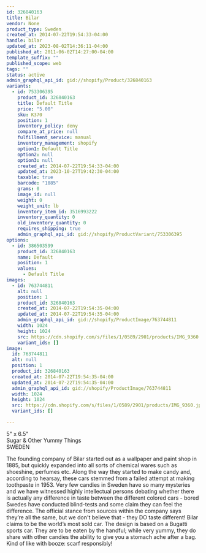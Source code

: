 ```yaml
---
id: 326840163
title: Bilar
vendor: None
product_type: Sweden
created_at: 2014-07-22T19:54:33-04:00
handle: bilar
updated_at: 2023-08-02T14:36:11-04:00
published_at: 2011-06-02T14:27:00-04:00
template_suffix: ""
published_scope: web
tags: ""
status: active
admin_graphql_api_id: gid://shopify/Product/326840163
variants:
  - id: 753306395
    product_id: 326840163
    title: Default Title
    price: "5.00"
    sku: K370
    position: 1
    inventory_policy: deny
    compare_at_price: null
    fulfillment_service: manual
    inventory_management: shopify
    option1: Default Title
    option2: null
    option3: null
    created_at: 2014-07-22T19:54:33-04:00
    updated_at: 2023-10-27T19:42:30-04:00
    taxable: true
    barcode: "1085"
    grams: 0
    image_id: null
    weight: 0
    weight_unit: lb
    inventory_item_id: 3516993222
    inventory_quantity: 0
    old_inventory_quantity: 0
    requires_shipping: true
    admin_graphql_api_id: gid://shopify/ProductVariant/753306395
options:
  - id: 386503599
    product_id: 326840163
    name: Default
    position: 1
    values:
      - Default Title
images:
  - id: 763744811
    alt: null
    position: 1
    product_id: 326840163
    created_at: 2014-07-22T19:54:35-04:00
    updated_at: 2014-07-22T19:54:35-04:00
    admin_graphql_api_id: gid://shopify/ProductImage/763744811
    width: 1024
    height: 1024
    src: https://cdn.shopify.com/s/files/1/0589/2901/products/IMG_9360.jpeg?v=1406073275
    variant_ids: []
image:
  id: 763744811
  alt: null
  position: 1
  product_id: 326840163
  created_at: 2014-07-22T19:54:35-04:00
  updated_at: 2014-07-22T19:54:35-04:00
  admin_graphql_api_id: gid://shopify/ProductImage/763744811
  width: 1024
  height: 1024
  src: https://cdn.shopify.com/s/files/1/0589/2901/products/IMG_9360.jpeg?v=1406073275
  variant_ids: []

---
```


5" x 6.5"  
Sugar & Other Yummy Things  
SWEDEN

The founding company of Bilar started out as a wallpaper and paint shop in 1885, but quickly expanded into all sorts of chemical wares such as shoeshine, perfumes etc. Along the way they started to make candy and, according to hearsay, these cars stemmed from a failed attempt at making toothpaste in 1953. Very few candies in Sweden have so many mysteries and we have witnessed highly intellectual persons debating whether there is actually any difference in taste between the different colored cars - bored Swedes have conducted blind-tests and some claim they can feel the difference. The official stance from sources within the company says they’re all the same, but we don't believe that - they DO taste different! Bilar claims to be the world’s most sold car. The design is based on a Bugatti sports car. They are to be eaten by the handful; while very yummy, they do share with other candies the ability to give you a stomach ache after a bag. Kind of like with booze: scarf responsibly!